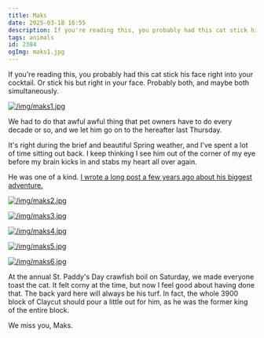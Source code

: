 ```yaml
---
title: Maks
date: 2025-03-18 16:55
description: If you're reading this, you probably had this cat stick his face right into your cocktail.  Or stick his but right in your face.  Probably both, and maybe both simultaneously.
tags: animals
id: 2384
ogImg: maks1.jpg
---
```


If you're reading this, you probably had this cat stick his face right into your cocktail.  Or stick his but right in your face.  Probably both, and maybe both simultaneously.

<a class="lightview centered" href="/img/maks1.jpg" data-lightview-caption="" data-lightview-group="group1"><img src="/img/maks1.jpg" alt="/img/maks1.jpg"><br><span class="caption"></span></a>

We had to do that awful awful thing that pet owners have to do every decade or so, and we let him go on to the hereafter last Thursday.

It's right during the brief and beautiful Spring weather, and I've spent a lot of time sitting out back.  I keep thinking I see him out of the corner of my eye before my brain kicks in and stabs my heart all over again.

He was one of a kind.  [I wrote a long post a few years ago about his biggest adventure.](/blog2/about-this-cat/)

<a class="lightview centered" href="/img/maks2.jpg" data-lightview-caption="" data-lightview-group="group1"><img src="/img/maks2.jpg" alt="/img/maks2.jpg"><br><span class="caption"></span></a>

<a class="lightview centered" href="/img/maks3.jpg" data-lightview-caption="" data-lightview-group="group1"><img src="/img/maks3.jpg" alt="/img/maks3.jpg"><br><span class="caption"></span></a>

<a class="lightview centered" href="/img/maks4.jpg" data-lightview-caption="" data-lightview-group="group1"><img src="/img/maks4.jpg" alt="/img/maks4.jpg"><br><span class="caption"></span></a>

<a class="lightview centered" href="/img/maks5.jpg" data-lightview-caption="" data-lightview-group="group1"><img src="/img/maks5.jpg" alt="/img/maks5.jpg"><br><span class="caption"></span></a>

<a class="lightview centered" href="/img/maks6.jpg" data-lightview-caption="" data-lightview-group="group1"><img src="/img/maks6.jpg" alt="/img/maks6.jpg"><br><span class="caption"></span></a>

At the annual St. Paddy's Day crawfish boil on Saturday, we made everyone toast the cat.  It felt corny at the time, but now I feel good about having done that.  The back yard here will always be his turf.  In fact, the whole 3900 block of Claycut should pour a little out for him, as he was the former king of the entire block.

We miss you, Maks.